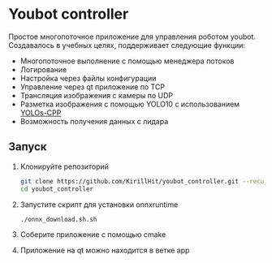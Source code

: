 # Youbot controller

Простое многопоточное приложение для управления роботом youbot. Создавалось в учебных целях, поддерживает следующие функции:

* Многопоточное выполнение с помощью менеджера потоков
* Логирование
* Настройка через файлы конфигурации
* Управление через qt приложение по TCP
* Трансляция изображения с камеры по UDP
* Разметка изображения с помощью YOLO10 с использованием [YOLOs-CPP](https://github.com/Geekgineer/YOLOs-CPP/tree/main)
* Возможность получения данных с лидара

## Запуск

1. Клонируйте репозиторий

    ``` bash
    git clone https://github.com/KirillHit/youbot_controller.git --recurse-submodules
    cd youbot_controller
    ```

2. Запустите скрипт для установки onnxruntime

    ``` bash
    ./onnx_download.sh.sh
    ```

3. Соберите приложение с помощью cmake

4. Приложение на qt можно находится в ветке app
